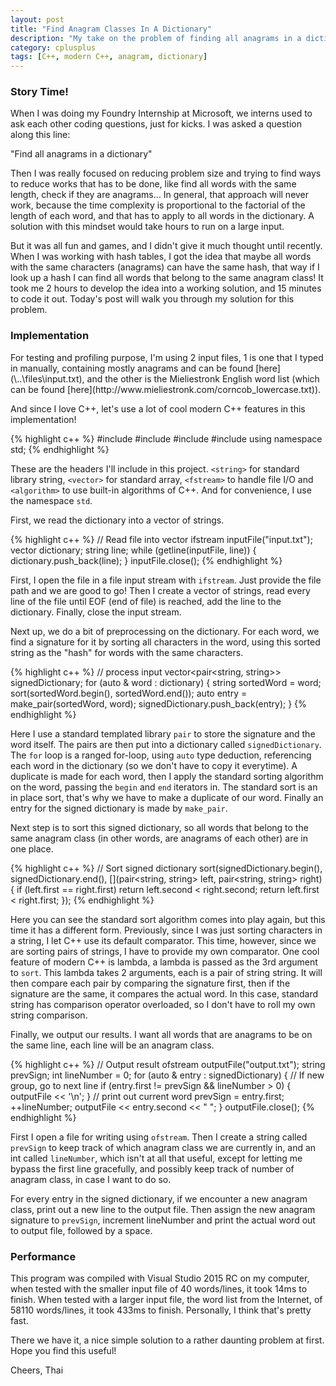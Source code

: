```yaml
---
layout: post
title: "Find Anagram Classes In A Dictionary"
description: "My take on the problem of finding all anagrams in a dictionary"
category: cplusplus
tags: [C++, modern C++, anagram, dictionary]
---
```


<!-- Overview -->
<h3>Story Time!</h3>

When I was doing my Foundry Internship at Microsoft, we interns used to ask each other coding questions, just for kicks. I was asked a question along this line:

"Find all anagrams in a dictionary"

Then I was really focused on reducing problem size and trying to find ways to reduce works that has to be done, like find all words with the same length, check if they are anagrams...
In general, that approach will never work, because the time complexity is proportional to the factorial of the length of each word, and that has to apply to all words in the dictionary. A solution with this mindset would take hours to run on a large input.

But it was all fun and games,  and I didn't give it much thought until recently. When I was working with hash tables, I got the idea that maybe all words with the same characters (anagrams) can have the same hash, that way if I look up a hash I can find all words that belong to the same anagram class!
It took me 2 hours to develop the idea into a working solution, and 15 minutes to code it out. Today's post will walk you through my solution for this problem.

<h3>Implementation</h3>
For testing and profiling purpose, I'm using 2 input files, 1 is one that I typed in manually, containing mostly anagrams and can be found [here](\..\files\input.txt), and the other is the Mieliestronk English word list (which can be found [here](http://www.mieliestronk.com/corncob_lowercase.txt)).

And since I love C++, let's use a lot of cool modern C++ features in this implementation!

{% highlight c++ %}
#include <string>
#include <vector>
#include <fstream>
#include <algorithm>
using namespace std;
{% endhighlight %}

These are the headers I'll include in this project. ```<string>``` for standard library string, ```<vector>``` for standard array, ```<fstream>``` to handle file I/O and ```<algorithm>``` to use built-in algorithms of C++.
And for convenience, I use the namespace ```std```.


First, we read the dictionary into a vector of strings.

{% highlight c++ %}
// Read file into vector
ifstream inputFile("input.txt");
vector<string> dictionary;
string line;
while (getline(inputFile, line))
{
    dictionary.push_back(line);
}
inputFile.close();
{% endhighlight %}

First, I open the file in a file input stream with ```ifstream```. Just provide the file path and we are good to go!
Then I create a vector of strings, read every line of the file until EOF (end of file) is reached, add the line to the dictionary.
Finally, close the input stream.

Next up, we do a bit of preprocessing on the dictionary. For each word, we find a signature for it by sorting all characters in the word, using this sorted string as the "hash" for words with the same characters.

{% highlight c++ %}
// process input
vector<pair<string, string>> signedDictionary;
for (auto & word : dictionary)
{
    string sortedWord = word;
    sort(sortedWord.begin(), sortedWord.end());
    auto entry = make_pair(sortedWord, word);
    signedDictionary.push_back(entry);
}
{% endhighlight %}

Here I use a standard templated library ```pair``` to store the signature and the word itself. The pairs are then put into a dictionary called ```signedDictionary```. 
The ```for``` loop is a ranged for-loop, using ```auto``` type deduction, referencing each word in the dictionary (so we don't have to copy it everytime).
A duplicate is made for each word, then I apply the standard sorting algorithm on the word, passing the ```begin``` and ```end``` iterators in. The standard sort is an in place sort, that's why we have to make a duplicate of our word.
Finally an entry for the signed dictionary is made by ```make_pair```.

Next step is to sort this signed dictionary, so all words that belong to the same anagram class (in other words, are anagrams of each other) are in one place.

{% highlight c++ %}
// Sort signed dictionary
sort(signedDictionary.begin(), 
     signedDictionary.end(), 
     [](pair<string, string> left, pair<string, string> right) 
        {
            if (left.first == right.first)
                return left.second < right.second;
            return left.first < right.first;
        });
{% endhighlight %}

Here you can see the standard sort algorithm comes into play again, but this time it has a different form. Previously, since I was just sorting characters in a string, I let C++ use its default comparator. This time, however, since we are sorting pairs of strings, I have to provide my own comparator.
One cool feature of modern C++ is lambda, a lambda is passed as the 3rd argument to ```sort```. This lambda takes 2 arguments, each is a pair of string string. It will then compare each pair by comparing the signature first, then if the signature are the same, it compares the actual word. In this case, standard string has comparison operator overloaded, so I don't have to roll my own string comparison.

Finally, we output our results. I want all words that are anagrams to be on the same line, each line will be an anagram class.

{% highlight c++ %}
// Output result
ofstream outputFile("output.txt");
string prevSign;
int lineNumber = 0;
for (auto & entry : signedDictionary)
{
    // If new group, go to next line
    if (entry.first != prevSign && lineNumber > 0)
    {
        outputFile << '\n';
    }
    // print out current word
    prevSign = entry.first;
    ++lineNumber;
    outputFile << entry.second << " ";
}
outputFile.close();
{% endhighlight %}

First I open a file for writing using ```ofstream```. Then I create a string called ```prevSign``` to keep track of which anagram class we are currently in, and an int called ```lineNumber```, which isn't at all that useful, except for letting me bypass the first line gracefully, and possibly keep track of number of anagram class, in case I want to do so.

For every entry in the signed dictionary, if we encounter a new anagram class, print out a new line to the output file. Then assign the new anagram signature to ```prevSign```, increment lineNumber and print the actual word out to output file, followed by a space.

<h3>Performance</h3>
This program was compiled with Visual Studio 2015 RC on my computer, when tested with the smaller input file of 40 words/lines, it took 14ms to finish. 
When tested with a larger input file, the word list from the Internet, of 58110 words/lines, it took 433ms to finish. Personally, I think that's pretty fast.

There we have it, a nice simple solution to a rather daunting problem at first. Hope you find this useful!

Cheers,
Thai

